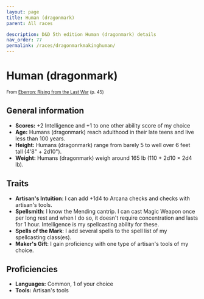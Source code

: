 ```yaml
---
layout: page
title: Human (dragonmark)
parent: All races

description: D&D 5th edition Human (dragonmark) details
nav_order: 77
permalink: /races/dragonmarkmakinghuman/
---
```


# Human (dragonmark)

<small>From <a target="_blank" href="https://dnd.wizards.com/products/tabletop-games/rpg-products/eberron">Eberron: Rising from the Last War</a> (p. 45)</small>


## General information

- **Scores:** +2 Intelligence and +1 to one other ability score of my choice
- **Age:** Humans (dragonmark) reach adulthood in their late teens and live less than 100 years.
- **Height:** Humans (dragonmark) range from barely 5 to well over 6 feet tall (4'8" + 2d10").
- **Weight:** Humans (dragonmark) weigh around 165 lb (110 + 2d10 × 2d4 lb).

## Traits

- **Artisan's Intuition**: I can add +1d4 to Arcana checks and checks with artisan's tools.
- **Spellsmith**: I know the Mending cantrip. I can cast Magic Weapon once per long rest and when I do so, it doesn't require concentration and lasts for 1 hour. Intelligence is my spellcasting ability for these.
- **Spells of the Mark**: I add several spells to the spell list of my spellcasting class(es).
- **Maker's Gift**: I gain proficiency with one type of artisan's tools of my choice.

## Proficiencies

- **Languages:** Common, 1 of your choice
- **Tools:** Artisan's tools